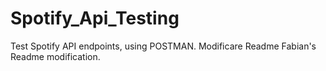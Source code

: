 # Spotify_Api_Testing
Test Spotify API endpoints, using POSTMAN.
Modificare Readme
Fabian's Readme modification.